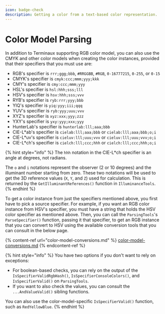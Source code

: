 ```yaml
---
icon: badge-check
description: Getting a color from a text-based color representation.
---
```


# Color Model Parsing

In addition to Terminaux supporting RGB color model, you can also use the CMYK and other color models when creating the color instances, provided that their specifiers that you must use are:

* RGB's specifier is `rrr;ggg;bbb`, `#RRGGBB`, `#RGB`, `0-16777215`, `0-255`, or `0-15`
* CMYK's specifier is `cmyk:ccc;mmm;yyy;kkk`
* CMY's specifier is `cmy:ccc;mmm;yyy`
* HSL's specifier is `hsl:hhh;sss;lll`
* HSV's specifier is `hsv:hhh;sss;vvv`
* RYB's specifier is `ryb:rrr;yyy;bbb`
* YIQ's specifier is `yiq:yyy;iii;qqq`
* YUV's specifier is `ryb:yyy;uuu;vvv`
* XYZ's specifier is `xyz:xxx;yyy;zzz`
* YXY's specifier is `yxy:yyy;xxx;yyy`
* HunterLab's specifier is `hunterlab:lll;aaa;bbb`
* CIE-L\*ab's specifier is `cielab:lll;aaa;bbb` or `cielab:lll;aaa;bbb;o;i`
* CIE-L\*uv's specifier is `cieluv:lll;uuu;vvv` or `cieluv:lll;uuu;vvv;o;i`
* CIE-L\*ch's specifier is `cielch:lll;ccc;hhh` or `cielch:lll;ccc;hhh;o;i`

{% hint style="info" %}
The `hhh` notation in the CIE-L\*ch specifier is an angle at degrees, not radians.

The `o` and `i` notations represent the observer (2 or 10 degrees) and the illuminant number starting from zero. These two notations will be used to get the 3D reference values (`X`, `Y`, and `Z`) used for calculation. This is returned by the `GetIlluminantReferences()` function in `IlluminanceTools`.
{% endhint %}

To get a color instance from just the specifiers mentioned above, you first have to pick a source specifier. For example, if you want an RGB color instance from HSV's specifier, you must have a string that holds the HSV color specifier as mentioned above. Then, you can call the `ParsingTools`'s `ParseSpecifier()` function, passing it that specifier, to get an RGB instance that you can convert to HSV using the available conversion tools that you can consult in the below page.

{% content-ref url="color-model-conversions.md" %}
[color-model-conversions.md](color-model-conversions.md)
{% endcontent-ref %}

{% hint style="info" %}
You have two options if you don't want to rely on exceptions:

* For boolean-based checks, you can rely on the output of the `IsSpecifierValidRgbHash()`, `IsSpecifierConsoleColors()`, and `IsSpecifierValid()` on `ParsingTools`.
* If you want to also check the values, you can consult the `...AndValueValid()` sibling functions.

You can also use the color-model-specific `IsSpecifierValid()` function, such as `RedYellowBlue`.
{% endhint %}

